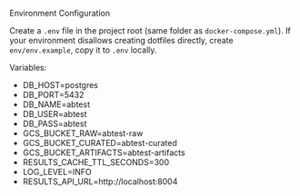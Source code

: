 Environment Configuration

Create a `.env` file in the project root (same folder as `docker-compose.yml`). If your environment disallows creating dotfiles directly, create `env/env.example`, copy it to `.env` locally.

Variables:
- DB_HOST=postgres
- DB_PORT=5432
- DB_NAME=abtest
- DB_USER=abtest
- DB_PASS=abtest
- GCS_BUCKET_RAW=abtest-raw
- GCS_BUCKET_CURATED=abtest-curated
- GCS_BUCKET_ARTIFACTS=abtest-artifacts
- RESULTS_CACHE_TTL_SECONDS=300
- LOG_LEVEL=INFO
- RESULTS_API_URL=http://localhost:8004


